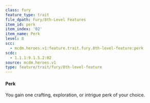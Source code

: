 ```yaml
---
class: fury
feature_type: trait
file_dpath: Fury/8th-Level Features
item_id: perk
item_index: '02'
item_name: Perk
level: 8
scc:
  - mcdm.heroes.v1:feature.trait.fury.8th-level-feature:perk
scdc:
  - 1.1.1:9.1.5.2:02
source: mcdm.heroes.v1
type: feature/trait/fury/8th-level-feature
---
```


#### Perk

You gain one crafting, exploration, or intrigue perk of your choice.
